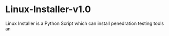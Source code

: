 # Linux-Installer-v1.0
Linux Installer is a Python Script which can install penedration testing tools an 
